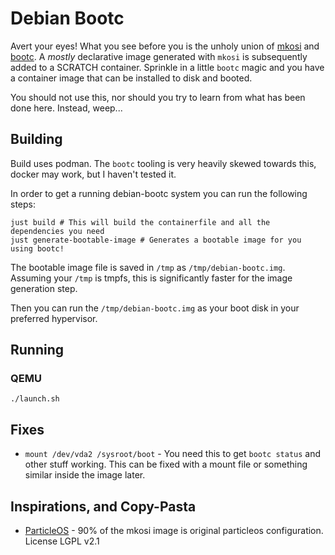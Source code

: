 # Debian Bootc

Avert your eyes! What you see before you is the unholy union of [mkosi](https://github.com/systemd/mkosi) and [bootc](https://github.com/bootc-dev/bootc). A _mostly_ declarative image generated with `mkosi` is subsequently added to a SCRATCH container. Sprinkle in a little `bootc` magic and you have a container image that can be installed to disk and booted.

You should not use this, nor should you try to learn from what has been done here. Instead, weep...

## Building

Build uses podman. The `bootc` tooling is very heavily skewed towards this, docker may work, but I haven't tested it.

In order to get a running debian-bootc system you can run the following steps:

```shell
just build # This will build the containerfile and all the dependencies you need
just generate-bootable-image # Generates a bootable image for you using bootc!
```

The bootable image file is saved in `/tmp` as `/tmp/debian-bootc.img`. Assuming your `/tmp` is tmpfs, this is significantly faster for the image generation step.

Then you can run the `/tmp/debian-bootc.img` as your boot disk in your preferred hypervisor.

## Running

### QEMU

```
./launch.sh
```

## Fixes

- `mount /dev/vda2 /sysroot/boot` - You need this to get `bootc status` and other stuff working. This can be fixed with a mount file or something similar inside the image later.

## Inspirations, and Copy-Pasta

- [ParticleOS](https://github.com/systemd/particleos) - 90% of the mkosi image is original particleos configuration. License LGPL v2.1
